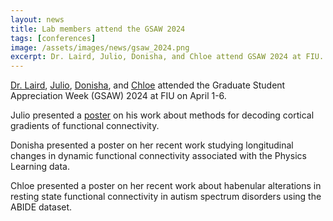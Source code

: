 ```yaml
---
layout: news
title: Lab members attend the GSAW 2024
tags: [conferences]
image: /assets/images/news/gsaw_2024.png
excerpt: Dr. Laird, Julio, Donisha, and Chloe attend GSAW 2024 at FIU.
---
```


[Dr. Laird](/team/laird-angela), [Julio](/team/peraza-julio), [Donisha](/team/smith-donisha), and [Chloe](/team/hampson-chloe) attended the Graduate Student Appreciation Week (GSAW) 2024 at FIU on April 1-6.

Julio presented a [poster](/posters/peraza-gradient-decoding-gsaw) on his work about methods for decoding cortical gradients of functional connectivity.

Donisha presented a poster on her recent work studying longitudinal changes in dynamic functional connectivity associated with the Physics Learning data.

Chloe presented a poster on her recent work about habenular alterations in resting state functional connectivity in autism spectrum disorders using the ABIDE dataset.
